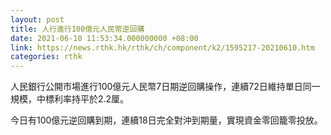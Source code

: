 ```yaml
---
layout: post
title: 人行進行100億元人民幣逆回購
date: 2021-06-10 11:53:34.000000000 +08:00
link: https://news.rthk.hk/rthk/ch/component/k2/1595217-20210610.htm
categories: rthk
---
```


人民銀行公開市場進行100億元人民幣7日期逆回購操作，連續72日維持單日同一規模，中標利率持平於2.2厘。

今日有100億元逆回購到期，連續18日完全對沖到期量，實現資金零回籠零投放。

